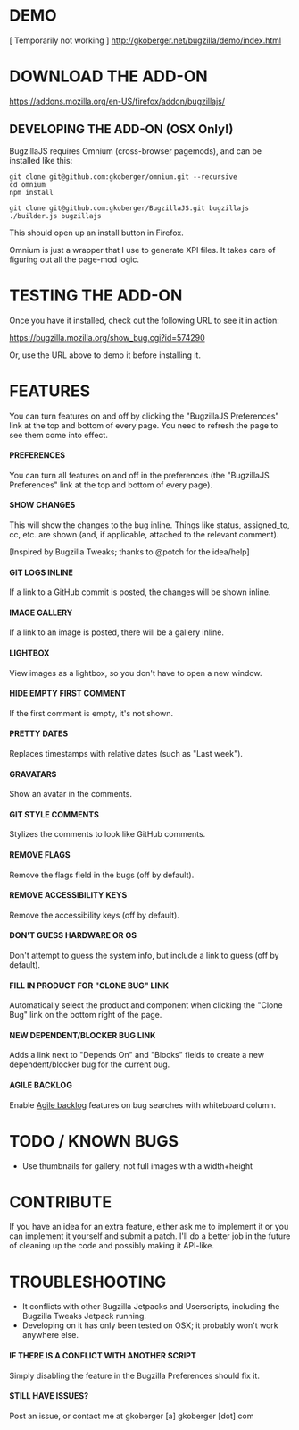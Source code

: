 DEMO
===============================================================================

[ Temporarily not working ]
http://gkoberger.net/bugzilla/demo/index.html

DOWNLOAD THE ADD-ON
===============================================================================

https://addons.mozilla.org/en-US/firefox/addon/bugzillajs/

DEVELOPING THE ADD-ON (OSX Only!)
-------------------------------------------------------------------------------

BugzillaJS requires Omnium (cross-browser pagemods), and can be installed
like this:

    git clone git@github.com:gkoberger/omnium.git --recursive
    cd omnium
    npm install

    git clone git@github.com:gkoberger/BugzillaJS.git bugzillajs
    ./builder.js bugzillajs

This should open up an install button in Firefox.

Omnium is just a wrapper that I use to generate XPI files.  It takes care of
figuring out all the page-mod logic.

TESTING THE ADD-ON
===============================================================================

Once you have it installed, check out the following URL to see it in action:

https://bugzilla.mozilla.org/show_bug.cgi?id=574290

Or, use the URL above to demo it before installing it.

FEATURES
===============================================================================

You can turn features on and off by clicking the "BugzillaJS Preferences" link
at the top and bottom of every page.  You need to refresh the page to see them
come into effect.

#### PREFERENCES

  You can turn all features on and off in the preferences (the "BugzillaJS
  Preferences" link at the top and bottom of every page).

#### SHOW CHANGES

  This will show the changes to the bug inline.  Things like status,
  assigned_to, cc, etc. are shown (and, if applicable, attached to the relevant
  comment).

  [Inspired by Bugzilla Tweaks; thanks to @potch for the idea/help]

#### GIT LOGS INLINE

  If a link to a GitHub commit is posted, the changes will be shown inline.

#### IMAGE GALLERY

  If a link to an image is posted, there will be a gallery inline.

#### LIGHTBOX

  View images as a lightbox, so you don't have to open a new window.

#### HIDE EMPTY FIRST COMMENT

  If the first comment is empty, it's not shown.

#### PRETTY DATES

  Replaces timestamps with relative dates (such as "Last week").

#### GRAVATARS

  Show an avatar in the comments.

#### GIT STYLE COMMENTS

  Stylizes the comments to look like GitHub comments.

#### REMOVE FLAGS

  Remove the flags field in the bugs (off by default).

#### REMOVE ACCESSIBILITY KEYS

  Remove the accessibility keys (off by default).

#### DON'T GUESS HARDWARE OR OS

  Don't attempt to guess the system info, but include a link to guess (off
  by default).

#### FILL IN PRODUCT FOR "CLONE BUG" LINK

  Automatically select the product and component when clicking the "Clone
  Bug" link on the bottom right of the page.

#### NEW DEPENDENT/BLOCKER BUG LINK

  Adds a link next to "Depends On" and "Blocks" fields to create a new
  dependent/blocker bug for the current bug.

#### AGILE BACKLOG

  Enable [Agile backlog](http://groovecoder.com/2011/07/18/bugzilla-agile/)
  features on bug searches with whiteboard column.

TODO / KNOWN BUGS
===============================================================================

- Use thumbnails for gallery, not full images with a width+height

CONTRIBUTE
===============================================================================

If you have an idea for an extra feature, either ask me to implement it or
you can implement it yourself and submit a patch.  I'll do a better job in the
future of cleaning up the code and possibly making it API-like.

TROUBLESHOOTING
===============================================================================

- It conflicts with other Bugzilla Jetpacks and Userscripts, including the
  Bugzilla Tweaks Jetpack running.
- Developing on it has only been tested on OSX; it probably won't work anywhere
  else.

#### IF THERE IS A CONFLICT WITH ANOTHER SCRIPT

  Simply disabling the feature in the Bugzilla Preferences should fix it.

#### STILL HAVE ISSUES?

  Post an issue, or contact me at gkoberger [a] gkoberger [dot] com
